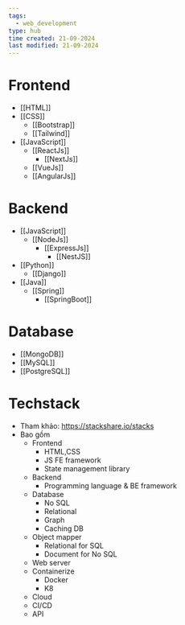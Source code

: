 ```yaml
---
tags:
  - web_development
type: hub
time created: 21-09-2024
last modified: 21-09-2024
---
```

# Frontend
- [[HTML]]
- [[CSS]]
	- [[Bootstrap]]
	- [[Tailwind]]
- [[JavaScript]]
	- [[ReactJs]]
		- [[NextJs]]
	- [[VueJs]]
	- [[AngularJs]]
# Backend
- [[JavaScript]]
	- [[NodeJs]]
		- [[ExpressJs]]
			- [[NestJS]]
- [[Python]]
	- [[Django]]
- [[Java]]
	- [[Spring]]
		- [[SpringBoot]]
# Database
- [[MongoDB]]
- [[MySQL]]
- [[PostgreSQL]]
# Techstack
- Tham khảo: https://stackshare.io/stacks
- Bao gồm
	- Frontend
		- HTML,CSS
		- JS FE framework
		- State management library
	- Backend
		- Programming language & BE framework
	- Database
		- No SQL
		- Relational
		- Graph
		- Caching DB
	- Object mapper
		- Relational for SQL
		- Document for No SQL
	- Web server
	- Containerize
		- Docker
		- K8
	- Cloud
	- CI/CD
	- API